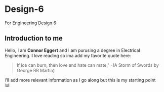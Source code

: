 # Design-6
For Engineering Design 6

## Introduction to me
Hello, I am **Connor Eggert** and I am purusing a degree in Electrical Engineering. 
I love reading so ima add my favorite quote here:
> If ice can burn, then love and hate can mate," 
> -(A Storm of Swords by George RR Martin)

I'll add more relevant information as I go along but this is my starting point lol
